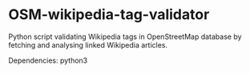 OSM-wikipedia-tag-validator
===========================

Python script validating Wikipedia tags in OpenStreetMap database by fetching and analysing linked Wikipedia articles.

Dependencies: python3